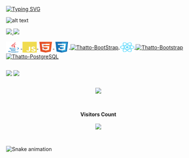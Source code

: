[![Typing SVG](https://readme-typing-svg.herokuapp.com/?color=red&size=35&center=true&vCenter=true&width=1000&lines=HELLO,+MY+NICKNAME+is+Thatto;I'm+31+years+old;I'm+from+Brazil;I'm+Studying+Full-Stack+Development;Be+Welcome!+:%29)](https://git.io/typing-svg)

<div style="width: 100em">

  ![alt text](https://user-images.githubusercontent.com/70382532/138322189-2db8df52-9dcb-40a0-88a8-c365466bd33d.gif)

</div>

<div style="display: inline_block">
  <a href="https://github.com/ThattoDev">
  <img height="180em" src="https://github-readme-stats.vercel.app/api?username=ThattoDev&show_icons=true&theme=aura&include_all_commits=true&count_private=true"/>
  <img height="180em" src="https://github-readme-stats.vercel.app/api/top-langs/?username=ThattoDev&layout=compact&langs_count=16&theme=highcontrast"/>
</div>
  
<div style="display: inline_block"><br>
  <img align="center" alt="Thatto-Csharp" height="30" width="40" src="https://raw.githubusercontent.com/devicons/devicon/master/icons/java/java-original.svg">
  <img align="center" alt="Thatto-Js" height="30" width="40" src="https://raw.githubusercontent.com/devicons/devicon/master/icons/javascript/javascript-plain.svg">
  <img align="center" alt="Thatto-HTML" height="30" width="40" src="https://raw.githubusercontent.com/devicons/devicon/master/icons/html5/html5-original.svg">
  <img align="center" alt="Thatto-CSS" height="30" width="40" src="https://raw.githubusercontent.com/devicons/devicon/master/icons/css3/css3-original.svg">
  <img align="center" alt="Thatto-BootStrap" height="30" width="40" src="https://cdn.jsdelivr.net/gh/devicons/devicon/icons/android/android-original.svg"/>
  <img align="center" alt="Thatto-React" height="30" width="40" src="https://raw.githubusercontent.com/devicons/devicon/master/icons/react/react-original.svg">
  <img align="center" alt="Thatto-Bootstrap" height="30" width="40" src="https://cdn.jsdelivr.net/gh/devicons/devicon/icons/bootstrap/bootstrap-original.svg" />
  <img align="center" alt="Thatto-PostgreSQL" height="30" width="40" src="https://cdn.jsdelivr.net/gh/devicons/devicon/icons/postgresql/postgresql-original.svg"/>
</div>
  
  ##
 
<div> 
  <a href="https://www.instagram.com/thattosalvini/" target="_blank"><img src="https://img.shields.io/badge/-Instagram-%23E4405F?style=for-the-badge&logo=instagram&logoColor=white" target="_blank"></a>
  <a href="https://www.linkedin.com/in/th%C3%A1cito-filgueiras-51b422190/" target="_blank"><img src="https://img.shields.io/badge/-LinkedIn-%230077B5?style=for-the-badge&logo=linkedin&logoColor=white" target="_blank"></a>
  
  ##
  
<p align="center">
  <img src="https://github-profile-trophy.vercel.app/?username=ThattoDev&theme=dracula&row=2&no-bg=true&column=3&margin-w=15&margin-h=15" />
</p>
  
<div align="center">
  <br><p align="centre"><b>Visitors Count</b></p>  
  <p align="center"><img align="center" src="https://profile-counter.glitch.me/{ThattoDev}/count.svg" /></p> 
  <br>
</div>
 
  ![Snake animation](https://github.com/ThattoDev/ThattoDev/blob/output/github-contribution-grid-snake.svg)
 
</div>
